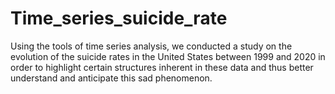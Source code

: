 # Time_series_suicide_rate

Using the tools of time series analysis, we conducted a study on the evolution of the suicide rates in the United
States between 1999 and 2020 in order to highlight certain structures inherent in these data and thus better
understand and anticipate this sad phenomenon.